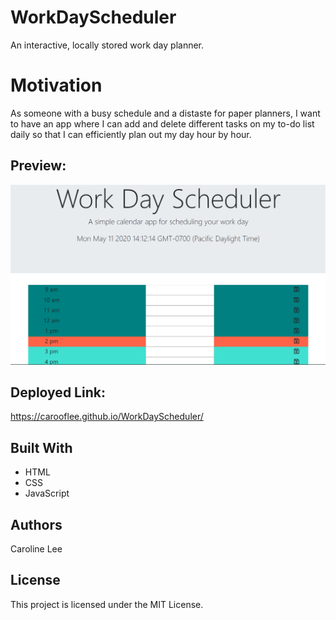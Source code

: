 # WorkDayScheduler

An interactive, locally stored work day planner.

# Motivation

As someone with a busy schedule and a distaste for paper planners, I want to have an app where I can add and delete different tasks on my to-do list daily so that I can efficiently plan out my day hour by hour.

## Preview:
![Application Preview](https://github.com/carooflee/WorkDayScheduler/blob/master/workday.png)

## Deployed Link:
https://carooflee.github.io/WorkDayScheduler/


## Built With
* HTML
* CSS
* JavaScript

## Authors
Caroline Lee

## License
This project is licensed under the MIT License.
